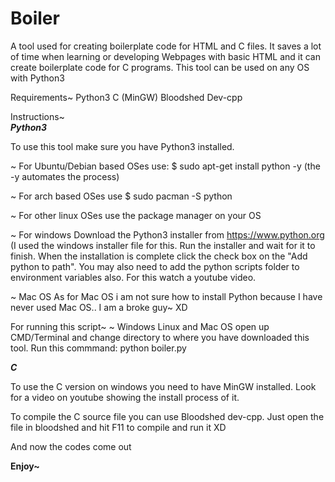 # Boiler
A tool used for creating boilerplate code for HTML and C files.
It saves a lot of time when learning or developing Webpages with basic HTML and it can create boilerplate code for C programs.
This tool can be used on any OS with Python3

Requirements~
Python3
C (MinGW)
Bloodshed Dev-cpp


Instructions~<br/>
<b><i>Python3</i></b>

To use this tool make sure you have Python3 installed.

~ For Ubuntu/Debian based OSes use:
$ sudo apt-get install python -y (the -y automates the process)

~ For arch based OSes use
$ sudo pacman -S python

~ For other linux OSes use the package manager on your OS

~ For windows 
Download the Python3 installer from https://www.python.org (I used the windows installer file for this.
Run the installer and wait for it to finish. When the installation is complete click the check box on the "Add python to path".
You may also need to add the python scripts folder to environment variables also. For this watch a youtube video.

~ Mac OS
As for Mac OS i am not sure how to install Python because I have never used Mac OS.. I am a broke guy~ XD

For running this script~
~ Windows Linux and Mac OS 
open up CMD/Terminal and change directory to where you have downloaded this tool.
Run this commmand: python boiler.py

<b><i>C</i></b>

To use the C version on windows you need to have MinGW installed. Look for a video on youtube showing the install process of it.

To compile the C source file you can use Bloodshed dev-cpp.
Just open the file in bloodshed and hit F11 to compile and run it XD

And now the codes come out


<b>Enjoy~</b>
